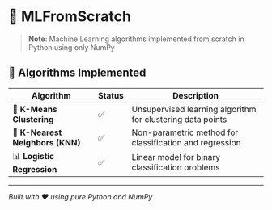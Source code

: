 # 🤖 MLFromScratch

> **Note**: Machine Learning algorithms implemented from scratch in Python using only NumPy

## 🚀 Algorithms Implemented

| Algorithm | Status | Description |
|-----------|--------|-------------|
| 🎯 **K-Means Clustering** | ✅ | Unsupervised learning algorithm for clustering data points |
| 🎲 **K-Nearest Neighbors (KNN)** | ✅ | Non-parametric method for classification and regression |
| 📊 **Logistic Regression** | ✅ | Linear model for binary classification problems |

---
*Built with ❤️ using pure Python and NumPy*

